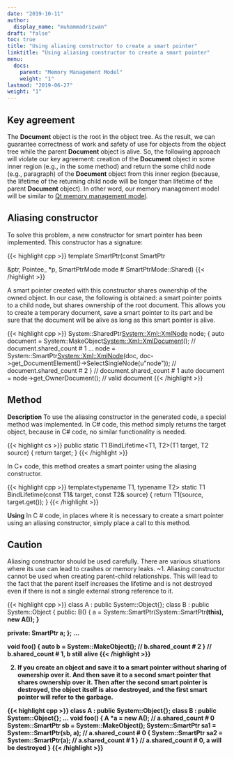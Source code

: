 ```yaml
---
date: "2019-10-11"
author:
  display_name: "muhammadrizwan"
draft: "false"
toc: true
title: "Using aliasing constructor to create a smart pointer"
linktitle: "Using aliasing constructor to create a smart pointer"
menu:
  docs:
    parent: "Memory Management Model"
    weight: "1"
lastmod: "2019-06-27"
weight: "1"
---
```


## Key agreement ##

The **Document** object is the root in the object tree. As the result, we can guarantee correctness of work and safety of use for objects from the object tree while the parent **Document** object is alive. So, the following approach will violate our key agreement: creation of the **Document** object in some inner region (e.g., in the some method) and return the some child node (e.g., paragraph) of the **Document** object from this inner region (because, the lifetime of the returning child node will be longer than lifetime of the parent **Document** object). In other word, our memory management model will be similar to [Qt memory management model](http://doc.qt.io/qt-5/objecttrees.html).

## Aliasing constructor ##

To solve this problem, a new constructor for smart pointer has been implemented. This constructor has a signature:

{{< highlight cpp >}}
template <typename P>
SmartPtr(const SmartPtr<P> &ptr, Pointee_ *p, SmartPtrMode mode # SmartPtrMode::Shared)
{{< /highlight >}}

A smart pointer created with this constructor shares ownership of the owned object. In our case, the following is obtained: a smart pointer points to a child node, but shares ownership of the root document.
This allows you to create a temporary document, save a smart pointer to its part and be sure that the document will be alive as long as this smart pointer is alive.

{{< highlight cpp >}}
System::SharedPtr<System::Xml::XmlNode> node;
{
    auto document = System::MakeObject<System::Xml::XmlDocument>(); // document.shared_count # 1
    ...
    node = System::SmartPtr<System::Xml::XmlNode>(doc, doc->get_DocumentElement()->SelectSingleNode(u"node")); // document.shared_count # 2
} // document.shared_count # 1
auto document = node->get_OwnerDocument(); // valid document
{{< /highlight >}}

## **Method** ##

**Description**
To use the aliasing constructor in the generated code, a special method was implemented.
In C# code, this method simply returns the target object, because in C# code, no similar functionality is needed.

{{< highlight cs >}}
public static T1 BindLifetime<T1, T2>(T1 target, T2 source)
{
    return target;
}
{{< /highlight >}}

In C+ code, this method creates a smart pointer using the aliasing constructor.

{{< highlight cpp >}}
template<typename T1, typename T2>
static T1 BindLifetime(const T1& target, const T2& source)
{
    return T1(source, target.get());
}
{{< /highlight >}}

**Using**
In C # code, in places where it is necessary to create a smart pointer using an aliasing constructor, simply place a call to this method.

## **Caution** ##

Aliasing constructor should be used carefully. There are various situations where its use can lead to crashes or memory leaks.
~1. Aliasing constructor cannot be used when creating parent-child relationships. This will lead to the fact that the parent itself increases the lifetime and is not destroyed even if there is not a single external strong reference to it.

{{< highlight cpp >}}
class A : public System::Object{};
class B : public System::Object
{
public:
    B()
    {
        a = System::SmartPtr<A>(System::SmartPtr<B>(this), new A());
    }

private:
    SmartPtr<A> a;
};
...

void foo()
{
    auto b = System::MakeObject<B>(); // b.shared_count # 2
} // b.shared_count # 1, b still alive
{{< /highlight >}}

2. If you create an object and save it to a smart pointer without sharing of ownership over it. And then save it to a second smart pointer that shares ownership over it. Then after the second smart pointer is destroyed, the object itself is also destroyed, and the first smart pointer will refer to the garbage.

{{< highlight cpp >}}
class A : public System::Object{};
class B : public System::Object{};
...
void foo()
{
    A *a = new A(); // a.shared_count # 0
    System::SmartPtr<B> sb = System::MakeObject<B>();
    System::SmartPtr<A> sa1 = System::SmartPtr<A>(sb, a); // a.shared_count # 0
    {
        System::SmartPtr<A> sa2 = System::SmartPtr<A>(a); // a.shared_count # 1
    } // a.shared_count # 0, a will be destroyed
}
{{< /highlight >}}
